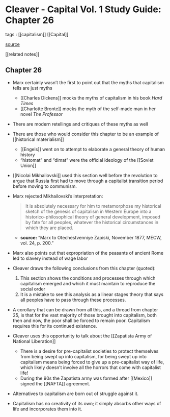 # Cleaver - Capital Vol. 1 Study Guide: Chapter 26

tags
: [[capitalism]] [[Capital]]

[source](http://la.utexas.edu/users/hcleaver/357k/357ksg26.html)

[[related notes]]


## Chapter 26

-   Marx certainly wasn&rsquo;t the first to point out that the myths that capitalism tells are just myths
    -   [[Charles Dickens]] mocks the myths of capitalism in his book _Hard Times_
    -   [[Charlotte Bronte]] mocks the myth of the self-made man in her novel _The Professor_
-   There are modern retellings and critiques of these myths as well
-   There are those who would consider this chapter to be an example of [[historical materialism]]
    -   [[Engels]] went on to attempt to elaborate a general theory of human history
    -   &ldquo;histomat&rdquo; and &ldquo;dimat&rdquo; were the official ideology of the [[Soviet Union]]
-   [[Nicolai Mikhailovski]] used this section well before the revolution to argue that Russia first had to move through a capitalist transition period before moving to communism.
-   Marx rejected Mikhailovski&rsquo;s interpretation:
    
    > It is absolutely necessary for him to metamorphose my historical sketch of the genesis of capitalism in Western Europe into a historico-philosophical theory of general development, imposed by fate for all peoples, whatever the historical circumstances in which they are placed.
    
    -   **source:** &ldquo;Marx to Otechestvenniye Zapiski, November 1877, MECW, vol. 24, p. 200.&rdquo;
-   Marx also points out that expropriation of the peasants of ancient Rome led to slavery instead of wage labor
-   Cleaver draws the following conclusions from this chapter (quoted):
    1.  This section shows the conditions and processes through which capitalism emerged and which it must maintain to reproduce the social order
    2.  It is a mistake to see this analysis as a linear stages theory that says all peoples have to pass through these processes.
-   A corollary that can be drawn from all this, and a thread from chapter 25, is that for the vast majority of those brought into capitalism, both then and now, the poor shall be forced to remain poor. Capitalism requires this for its continued existence.
-   Cleaver uses this opportunity to talk about the [[Zapatista Army of National Liberation]]
    -   There is a desire for pre-capitalist societies to protect themselves from being swept up into capitalism, for being swept up into capitalism means being forced to give up a pre-capitalist way of life, which likely doesn&rsquo;t involve all the horrors that come with capitalist life!
    -   During the 90s the Zapatista army was formed after [[Mexico]] signed the [[NAFTA]] agreement.
-   Alternatives to capitalism are born out of struggle against it.
-   Capitalism has no creativity of its own; it simply absorbs other ways of life and incorporates them into it.
